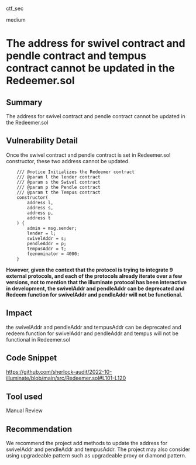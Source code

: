 ctf_sec

medium

# The address for swivel contract and pendle contract and tempus contract cannot be updated in the Redeemer.sol

## Summary

The address for swivel contract and pendle contract cannot be updated in the Redeemer.sol

## Vulnerability Detail

Once the swivel contract and pendle contract  is set in Redeemer.sol constructor, these two address cannot be updated.

```solidity
    /// @notice Initializes the Redeemer contract
    /// @param l the lender contract
    /// @param s the Swivel contract
    /// @param p the Pendle contract
    /// @param t the Tempus contract
    constructor(
        address l,
        address s,
        address p,
        address t
    ) {
        admin = msg.sender;
        lender = l;
        swivelAddr = s;
        pendleAddr = p;
        tempusAddr = t;
        feenominator = 4000;
    }
```

**However, given the context that the protocol is trying to integrate 9 external protocols, and each of the protocols already iterate over a few versions, not to mention that the illuminate protocol has been interactive in development, the swivelAddr and pendleAddr  can be deprecated and Redeem function for swivelAddr and pendleAddr will not be functional.**

## Impact

the swivelAddr and pendleAddr and tempusAddr can be deprecated and redeem function for swivelAddr and pendleAddr and tempus will not be functional in Redeemer.sol

## Code Snippet

https://github.com/sherlock-audit/2022-10-illuminate/blob/main/src/Redeemer.sol#L101-L120

## Tool used

Manual Review

## Recommendation

We recommend the project add methods to update the address for swivelAddr and pendleAddr and tempusAddr. The project may also consider using upgradeable pattern such as upgradeable proxy or diamond pattern.

